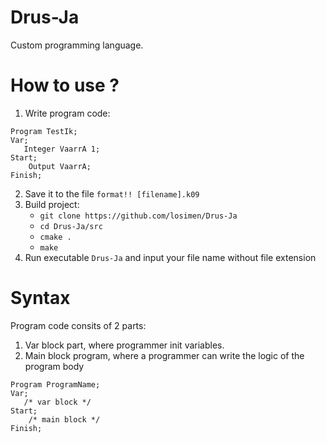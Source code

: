 # Drus-Ja
Custom programming language. 

# How to use ?
1. Write program code:
```
Program TestIk;
Var;
   Integer VaarrA 1;
Start;
    Output VaarrA;
Finish;
```
2. Save it to the file `format!! [filename].k09`
3. Build project:
    - `git clone https://github.com/losimen/Drus-Ja`
    - `cd Drus-Ja/src`
    - `cmake .`
    - `make`
4. Run executable `Drus-Ja` and input your file name without file extension
# Syntax
Program code consits of 2 parts:
1. Var block part, where programmer init variables.
2. Main block program, where a programmer can write the logic of the program body
```
Program ProgramName;
Var;
   /* var block */
Start;
    /* main block */
Finish;
```
